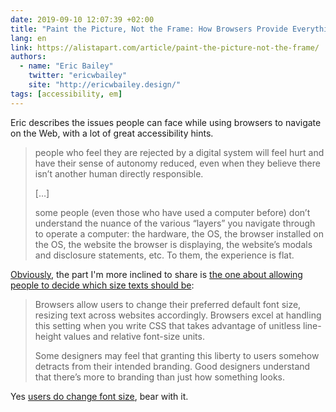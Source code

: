 ```yaml
---
date: 2019-09-10 12:07:39 +02:00
title: "Paint the Picture, Not the Frame: How Browsers Provide Everything Users Need"
lang: en
link: https://alistapart.com/article/paint-the-picture-not-the-frame/
authors:
  - name: "Eric Bailey"
    twitter: "ericwbailey"
    site: "http://ericwbailey.design/"
tags: [accessibility, em]
---
```


Eric describes the issues people can face while using browsers to navigate on the Web, with a lot of great accessibility hints.

> people who feel they are rejected by a digital system will feel hurt and have their sense of autonomy reduced, even when they believe there isn’t another human directly responsible.
>
> […]
>
> some people (even those who have used a computer before) don’t understand the nuance of the various “layers” you navigate through to operate a computer: the hardware, the OS, the browser installed on the OS, the website the browser is displaying, the website’s modals and disclosure statements, etc. To them, the experience is flat.

[Obviously](/2016/03/people-don-t-change-the-default-16px-font-size-in-their-browser.html), the part I'm more inclined to share is [the one about allowing people to decide which size texts should be](https://alistapart.com/article/paint-the-picture-not-the-frame/#section7):

> Browsers allow users to change their preferred default font size, resizing text across websites accordingly. Browsers excel at handling this setting when you write CSS that takes advantage of unitless line-height values and relative font-size units.
> 
> Some designers may feel that granting this liberty to users somehow detracts from their intended branding. Good designers understand that there’s more to branding than just how something looks.

Yes [users do change font size](/2018/06/users-do-change-font-size.html), bear with it.

